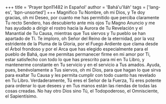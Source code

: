 +++
title = 'Prayer bpn11482 in Español'
author = 'Bahá'u'lláh'
tags = ['lang-es', 'bpn-unsorted']
+++
Magnifico Tu Nombre, oh mi Dios, y Te doy gracias, oh mi Deseo, por cuanto me has permitido que perciba claramente Tu recto Sendero, has descubierto ante mis ojos Tu Magno Anuncio y me has ayudado a dirigir el rostro hacia la Aurora de Tu Revelación y el Manantial de Tu Causa, mientras que Tus siervos y Tu pueblo se han apartado de Ti. Te imploro, oh Señor del Reino de la eternidad, por la voz estridente de la Pluma de la Gloria, por el Fuego Ardiente que clama desde el Árbol frondoso y por el Arca que has elegido especialmente para el pueblo de Bahá, que me permitas permanecer firme en mi amor por Ti, estar satisfecho con todo lo que has prescrito para mí en Tu Libro, y mantenerme constante en Tu servicio y en el servicio a Tus amados. Ayuda, pues, benévolamente a Tus siervos, oh mi Dios, para que hagan lo que sirva para exaltar Tu Causa y les permita cumplir con todo cuanto has revelado en Tu Libro.
Verdaderamente, Tú eres el Señor de la Fuerza, Tú eres potente para ordenar lo que desees y en Tus manos están las riendas de todas las cosas creadas. No hay otro Dios sino Tú, el Todopoderoso, el Omnisciente, el Sapientísimo.
